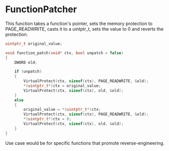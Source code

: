 # FunctionPatcher

This function takes a function's pointer, sets the memory protection to PAGE_READWRITE, casts it to a uintptr_t, sets the value to 0 and reverts the protection.

```cpp
uintptr_t original_value;

void function_patch(void* ctx, bool unpatch = false)
{
    DWORD old;

    if (unpatch)
    {
        VirtualProtect(ctx, sizeof(ctx), PAGE_READWRITE, &old);
        *(uintptr_t*)ctx = original_value;
        VirtualProtect(ctx, sizeof(ctx), old, &old);
    }
    else
    {
        original_value = *(uintptr_t*)ctx;
        VirtualProtect(ctx, sizeof(ctx), PAGE_READWRITE, &old);
        *(uintptr_t*)ctx = 0;
        VirtualProtect(ctx, sizeof(ctx), old, &old);
    }
}
```

Use case would be for specific functions that promote reverse-engineering.

